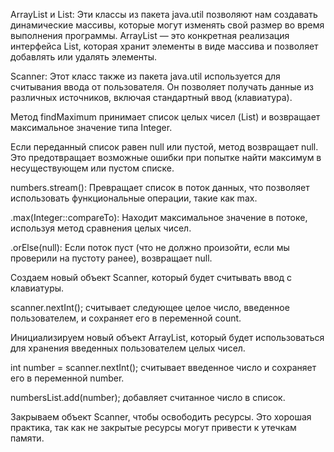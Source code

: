 ArrayList и List: Эти классы из пакета java.util позволяют нам создавать динамические массивы, которые могут изменять свой размер во время выполнения программы. ArrayList — это конкретная реализация интерфейса List, которая хранит элементы в виде массива и позволяет добавлять или удалять элементы.

Scanner: Этот класс также из пакета java.util используется для считывания ввода от пользователя. Он позволяет получать данные из различных источников, включая стандартный ввод (клавиатура).

Метод findMaximum принимает список целых чисел (List<Integer>) и возвращает максимальное значение типа Integer.

Если переданный список равен null или пустой, метод возвращает null. Это предотвращает возможные ошибки при попытке найти максимум в несуществующем или пустом списке.

numbers.stream(): Превращает список в поток данных, что позволяет использовать функциональные операции, такие как max.

.max(Integer::compareTo): Находит максимальное значение в потоке, используя метод сравнения целых чисел.

.orElse(null): Если поток пуст (что не должно произойти, если мы проверили на пустоту ранее), возвращает null.

Создаем новый объект Scanner, который будет считывать ввод с клавиатуры.

scanner.nextInt(); считывает следующее целое число, введенное пользователем, и сохраняет его в переменной count.

Инициализируем новый объект ArrayList, который будет использоваться для хранения введенных пользователем целых чисел.

int number = scanner.nextInt(); считывает введенное число и сохраняет его в переменной number.

numbersList.add(number); добавляет считанное число в список.

Закрываем объект Scanner, чтобы освободить ресурсы. Это хорошая практика, так как не закрытые ресурсы могут привести к утечкам памяти.


